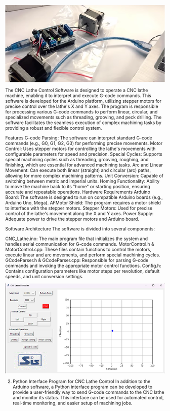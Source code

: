 ![AdafruitMotorShield](motorshield.png)

The CNC Lathe Control Software is designed to operate a CNC lathe machine, enabling it to interpret and execute G-code commands. This software is developed for the Arduino platform, utilizing stepper motors for precise control over the lathe's X and Y axes. The program is responsible for processing various G-code commands to perform linear, circular, and specialized movements such as threading, grooving, and peck drilling. The software facilitates the seamless execution of complex machining tasks by providing a robust and flexible control system.

Features
G-code Parsing: The software can interpret standard G-code commands (e.g., G0, G1, G2, G3) for performing precise movements.
Motor Control: Uses stepper motors for controlling the lathe's movements with configurable parameters for speed and precision.
Special Cycles: Supports special machining cycles such as threading, grooving, roughing, and finishing, which are essential for advanced machining tasks.
Arc and Linear Movement: Can execute both linear (straight) and circular (arc) paths, allowing for more complex machining patterns.
Unit Conversion: Capable of switching between metric and imperial units.
Homing Functionality: Ability to move the machine back to its "home" or starting position, ensuring accurate and repeatable operations.
Hardware Requirements
Arduino Board: The software is designed to run on compatible Arduino boards (e.g., Arduino Uno, Mega).
AFMotor Shield: The program requires a motor shield to interface with the stepper motors.
Stepper Motors: Used for precise control of the lathe's movement along the X and Y axes.
Power Supply: Adequate power to drive the stepper motors and Arduino board.

Software Architecture
The software is divided into several components:



CNC_Lathe.ino: The main program file that initializes the system and handles serial communication for G-code commands.
MotorControl.h & MotorControl.cpp: These files contain functions to control the motors, execute linear and arc movements, and perform special machining cycles.
GCodeParser.h & GCodeParser.cpp: Responsible for parsing G-code commands and invoking the appropriate motor control functions.
Config.h: Contains configuration parameters like motor steps per revolution, default speeds, and unit conversion settings.

![AdafruitMotorShield](program.png)

2. Python Interface Program for CNC Lathe Control
In addition to the Arduino software, a Python interface program can be developed to provide a user-friendly way to send G-code commands to the CNC lathe and monitor its status. This interface can be used for automated control, real-time monitoring, and easier setup of machining jobs.
